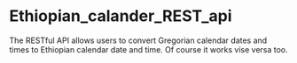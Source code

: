 # Ethiopian_calander_REST_api
The RESTful API allows users to convert Gregorian calendar dates and times to Ethiopian calendar date and time. Of course it works vise versa too.    

